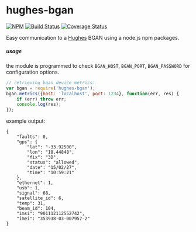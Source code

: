 
# hughes-bgan

[![NPM](https://nodei.co/npm/hughes-bgan.png?compact=true)](https://nodei.co/npm/hughes-bgan/)
[![Build Status](https://travis-ci.org/io-digital/hughes-bgan.svg)](https://travis-ci.org/io-digital/hughes-bgan)
[![Coverage Status](https://coveralls.io/repos/io-digital/hughes-bgan/badge.svg)](https://coveralls.io/r/io-digital/hughes-bgan)

Easy communication to a [Hughes](http://www.hughes.com/) BGAN using a node.js npm packages.

##### usage

the module is programmed to check `BGAN_HOST`, `BGAN_PORT`, `BGAN_PASSWORD` for configuration options.

```javascript
// retrieving bgan device metrics:
var bgan = require('hughes-bgan');
bgan.metrics({host: 'localhost', port: 1234}, function(err, res) {
    if (err) throw err;
    console.log(res);
});
```

example output:

```
{
    "faults": 0,
    "gps": {
        "lat": "-33.92500",
        "lon": "18.44848",
        "fix": "3D",
        "status": "allowed",
        "date": "15/02/27",
        "time": "10:59:21"
    },
    "ethernet": 1,
    "usb": 1,
    "signal": 68,
    "satellite_id": 6,
    "temp": 31,
    "beam_id": 104,
    "imsi": "901112112552742",
    "imei": "353938-03-007957-2"
}
```

